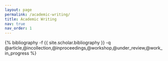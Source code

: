 ```yaml
---
layout: page
permalink: /academic-writing/
title: Academic Writing
nav: true
nav_order: 1
---
```


<div class="publications">
  <!-- All Published Academic Work (grouped by type and year) -->
  {% bibliography -f {{ site.scholar.bibliography }} -q @article,@incollection,@inproceedings,@workshop,@under_review,@work_in_progress %}
</div>